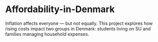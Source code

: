 # Affordability-in-Denmark
Inflation affects everyone — but not equally. This project explores how rising costs impact two groups in Denmark: students living on SU and families managing household expenses.
